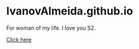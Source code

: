 # IvanovAlmeida.github.io

For woman of my life. I love you S2.

[Click here](https://ivanovalmeida.github.io/)
